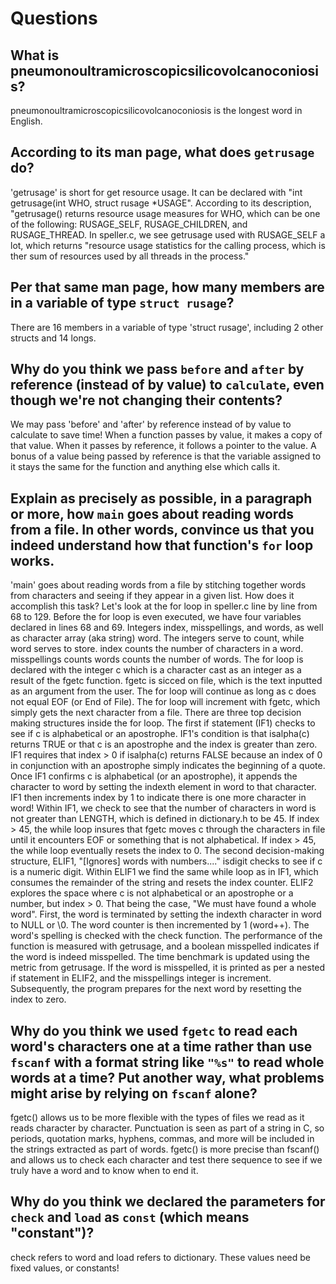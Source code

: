 # Questions

## What is pneumonoultramicroscopicsilicovolcanoconiosis?

pneumonoultramicroscopicsilicovolcanoconiosis is the longest word in English.

## According to its man page, what does `getrusage` do?

'getrusage' is short for get resource usage. It can be declared with "int getrusage(int WHO, struct rusage *USAGE". According to its description, "getrusage() returns resource usage measures for WHO, which can be one of the following:
RUSAGE_SELF, RUSAGE_CHILDREN, and RUSAGE_THREAD. In speller.c, we see getrusage used with RUSAGE_SELF a lot, which returns "resource usage statistics for the calling process, which is ther sum of resources used by all threads in the process."

## Per that same man page, how many members are in a variable of type `struct rusage`?

There are 16 members in a variable of type 'struct rusage', including 2 other structs and 14 longs.

## Why do you think we pass `before` and `after` by reference (instead of by value) to `calculate`, even though we're not changing their contents?

We may pass 'before' and 'after' by reference instead of by value to calculate to save time! When a function passes by value, it makes a copy of that value. When it passes by reference, it follows a pointer to the value.
A bonus of a value being passed by reference is that the variable assigned to it stays the same for the function and anything else which calls it.

## Explain as precisely as possible, in a paragraph or more, how `main` goes about reading words from a file. In other words, convince us that you indeed understand how that function's `for` loop works.

'main' goes about reading words from a file by stitching together words from characters and seeing if they appear in a given list.
How does it accomplish this task?
Let's look at the for loop in speller.c line by line from 68 to 129.
Before the for loop is even executed, we have four variables declared in lines 68 and 69.
Integers index, misspellings, and words, as well as character array (aka string) word.
The integers serve to count, while word serves to store.
index counts the number of characters in a word.
misspellings counts
words counts the number of words.
The for loop is declared with the integer c which is a character cast as an integer as a result of the fgetc function.
fgetc is sicced on file, which is the text inputted as an argument from the user.
The for loop will continue as long as c does not equal EOF (or End of File).
The for loop will increment with fgetc, which simply gets the next character from a file.
There are three top decision making structures inside the for loop.
The first if statement (IF1) checks to see if c is alphabetical or an apostrophe.
IF1's condition is that isalpha(c) returns TRUE or that c is an apostrophe and the index is greater than zero.
IF1 requires that index > 0 if isalpha(c) returns FALSE because an index of 0 in conjunction with an apostrophe simply indicates the beginning of a quote.
Once IF1 confirms c is alphabetical (or an apostrophe), it appends the character to word by setting the indexth element in word to that character.
IF1 then increments index by 1 to indicate there is one more character in word!
Within IF1, we check to see that the number of characters in word is not greater than LENGTH, which is defined in dictionary.h to be 45.
If index > 45, the while loop insures that fgetc moves c through the characters in file until it encounters EOF or something that is not alphabetical.
If index > 45, the while loop eventually resets the index to 0.
The second decision-making structure, ELIF1, "[Ignores] words with numbers...."
isdigit checks to see if c is a numeric digit.
Within ELIF1 we find the same while loop as in IF1, which consumes the remainder of the string and resets the index counter.
ELIF2 explores the space where c is not alphabetical or an apostrophe or a number, but index > 0.
That being the case, "We must have found a whole word".
First, the word is terminated by setting the indexth character in word to NULL or \0.
The word counter is then incremented by 1 (word++).
The word's spelling is checked with the check function.
The performance of the function is measured with getrusage, and a boolean misspelled indicates if the word is indeed misspelled.
The time benchmark is updated using the metric from getrusage.
If the word is misspelled, it is printed as per a nested if statement in ELIF2, and the misspellings integer is increment.
Subsequently, the program prepares for the next word by resetting the index to zero.

## Why do you think we used `fgetc` to read each word's characters one at a time rather than use `fscanf` with a format string like `"%s"` to read whole words at a time? Put another way, what problems might arise by relying on `fscanf` alone?

fgetc() allows us to be more flexible with the types of files we read as it reads character by character. Punctuation is seen as part of a string in C, so periods, quotation marks, hyphens, commas, and more will be included in the strings extracted as part of words.
fgetc() is more precise than fscanf() and allows us to check each character and test there sequence to see if we truly have a word and to know when to end it.

## Why do you think we declared the parameters for `check` and `load` as `const` (which means "constant")?

check refers to word and load refers to dictionary. These values need be fixed values, or constants!